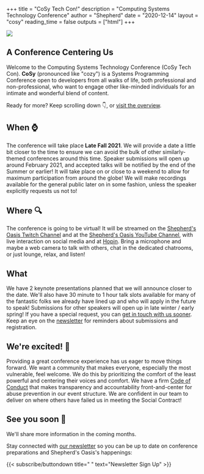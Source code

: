 +++
title = "CoSy Tech Con!"
description = "Computing Systems Technology Conference"
author = "Shepherd"
date = "2020-12-14"
layout = "cosy"
reading_time = false
outputs = ["html"]
+++

<div class="cosy">

<div class="relative-container">

<img class="logo" src="/img/cosy/cosy-small.png">

<section id="cosy">
<div class="banner">
<h1>A Conference Centering Us</h1>
<p>Welcome to the Computing Systems Technology Conference (CoSy Tech Con). <strong>CoSy</strong> (pronounced like "cozy") is a Systems Programming Conference open to developers from all walks of life, both professional and non-professional, who want to engage other like-minded individuals for an intimate and wonderful blend of content.</p>
<p>Ready for more? Keep scrolling down 👇, or <a href="/overview/">visit the overview</a>.</p>
</div>
</section>

<section id="when">
<div class="banner">
<h1>When ⌚</h1>
<p>The conference will take place <strong>Late Fall 2021</strong>. We will provide a date a little bit closer to the time to ensure we can avoid the bulk of other similarly-themed conferences around this time. Speaker submissions will open up around February 2021, and accepted talks will be notified by the end of the Summer or earlier! It will take place on or close to a weekend to allow for maximum participation from around the globe! We will make recordings available for the general public later on in some fashion, unless the speaker explicitly requests us not to!</p>
</div>
</section>

<section id="where">
<div class="banner">
<h1>Where 🔍</h1>
<p>The conference is going to be virtual! It will be streamed on the <a href="https://www.twitch.tv/shepherdsoasis">Shepherd's Oasis Twitch Channel</a> and at the <a href="https://www.youtube.com/channel/UCbPn0sw5rIgfT0vlSBvCWlA">Shepherd's Oasis YouTube Channel</a>, with live interaction on social media and at <a href="https://hopin.to">Hopin</a>. Bring a microphone and maybe a web camera to talk with others, chat in the dedicated chatrooms, or just lounge, relax, and listen!</p>
</div>
</section>

<section id="what">
<div class="banner">
<h1>What </h1>
<p>We have 2 keynote presentations planned that we will announce closer to the date. We'll also have 30 minute to 1 hour talk slots available for many of the fantastic folks we already have lined up and who will apply in the future to speak! Submissions for other speakers will open up in late winter / early spring! If you have a special request, you can <a href="/contact/basic/">get in touch with us sooner</a>. Keep an eye on the <a href="/newsletter/">newsletter</a> for reminders about submissions and registration.</p>
</div>
</section>

<section id="excited">
<div class="banner">
<h1>We're excited! 🎉</h1>
<p>Providing a great conference experience has us eager to move things forward. We want a community that makes everyone, especially the most vulnerable, feel welcome. We do this by prioritizing the comfort of the least powerful and centering their voices and comfort. We have a firm <a href="/conduct/">Code of Conduct</a> that makes transparency and accountability front-and-center for abuse prevention in our event structure. We are confident in our team to deliver on where others have failed us in meeting the Social Contract!</p>
</div>
</section>

<section id="final">
<div class="banner">
<h1>See you soon 💙</h1>
<p>We'll share more information in the coming months.</p>
<p>Stay connected with <a href="/newsletter/">our newsletter</a> so you can be up to date on conference preparations and Shepherd's Oasis's happenings:</p>
{{< subscribe/buttondown title=" " text="Newsletter Sign Up" >}}
</div>
</section>

</div>
</div>
